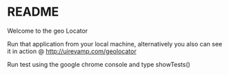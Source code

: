 # README #

Welcome to the geo Locator

Run that application from your local machine, alternatively you also can see it in action @ http://uirevamp.com/geolocator

Run test using the google chrome console and type showTests()
